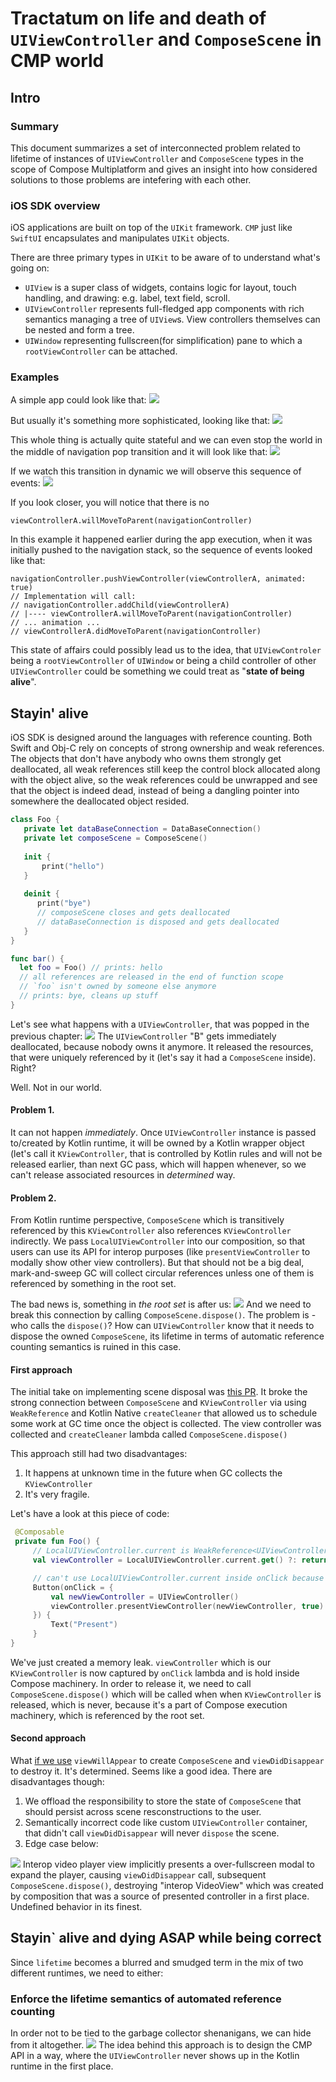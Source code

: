 # Tractatum on life and death of `UIViewController` and `ComposeScene` in CMP world

## Intro

### Summary

This document summarizes a set of interconnected problem related to lifetime of instances
of `UIViewController` and `ComposeScene` types in the scope of Compose Multiplatform and gives an
insight into how considered solutions to those problems are intefering with each other.

### iOS SDK overview

iOS applications are built on top of the `UIKit` framework. `CMP` just like `SwiftUI` encapsulates
and
manipulates `UIKit` objects.

There are three primary types in `UIKit` to be aware of to understand what's going on:

* `UIView` is a super class of widgets, contains logic for layout, touch handling, and drawing: e.g.
  label, text field, scroll.
* `UIViewController` represents full-fledged app components with rich semantics managing a tree
  of `UIView`s. View controllers themselves can be nested and form a tree.
* `UIWindow` representing fullscreen(for simplification) pane to which a `rootViewController` can be
  attached.

### Examples

A simple app could look like that:
![](images/simple_uiapplication.png)

But usually it's something more sophisticated, looking like that:
![](images/tabbar_uiapplication.png)

This whole thing is actually quite stateful and we can even stop the world in the middle of
navigation pop transition and it will look like that:
![](images/uiapplication_during_pop.png)

If we watch this transition in dynamic we will observe this sequence of events:
![](images/navigation_transition_details.png)

If you look closer, you will notice that there is no

```
viewControllerA.willMoveToParent(navigationController)
```

In this example it happened earlier during the app execution, when it was initially
pushed to the navigation stack, so the sequence of events looked like that:

```
navigationController.pushViewController(viewControllerA, animated: true)
// Implementation will call: 
// navigationController.addChild(viewControllerA)
// |---- viewControllerA.willMoveToParent(navigationController)
// ... animation ...
// viewControllerA.didMoveToParent(navigationController)
```

This state of affairs could possibly lead us to the idea, that `UIViewControler` being
a `rootViewController` of `UIWindow` or being a child controller of other `UIViewController` could
be something we could treat as "__state of being alive__".

## Stayin' alive

iOS SDK is designed around the languages with reference counting. Both Swift and Obj-C rely on
concepts of strong ownership and weak references. The objects that don't have anybody who owns them
strongly get deallocated, all weak references still keep the control block allocated along with the
object alive, so the weak references could be unwrapped and see that the object is indeed dead,
instead of being a dangling pointer into somewhere the deallocated object resided.

```swift
class Foo {
   private let dataBaseConnection = DataBaseConnection()
   private let composeScene = ComposeScene() 
   
   init {
       print("hello")
   }
   
   deinit {
      print("bye")
      // composeScene closes and gets deallocated
      // dataBaseConnection is disposed and gets deallocated
   }
}

func bar() {
  let foo = Foo() // prints: hello
  // all references are released in the end of function scope
  // `foo` isn't owned by someone else anymore
  // prints: bye, cleans up stuff
}
```

Let's see what happens with a `UIViewController`, that was popped in the previous chapter:
![](images/popped_view_controller.png)
The `UIViewController` "B" gets immediately deallocated, because nobody owns it anymore. It released
the resources, that were uniquely referenced by it (let's say it had a `ComposeScene` inside).
Right?

Well. Not in our world.

#### Problem 1.

It can not happen _immediately_. Once `UIViewController` instance is passed to/created by Kotlin runtime,
it will be owned by a Kotlin wrapper object (let's call it `KViewController`, that is controlled by
Kotlin rules and will not be
released earlier, than next GC pass, which will happen whenever, so we can't release associated
resources in
_determined_ way.

#### Problem 2.

From Kotlin runtime perspective, `ComposeScene` which is transitively referenced by
this `KViewController` also references `KViewController` indirectly. We pass `LocalUIViewController`
into our composition, so that users can use its API for interop purposes
(like `presentViewController` to modally show other view controllers). But that should not be a big
deal, mark-and-sweep GC will collect circular references unless one of them is referenced by
something in the root set.

The bad news is, something in _the root set_ is after us:
![](images/dispose.png)
And we need to break this connection by calling `ComposeScene.dispose()`.
The problem is - who calls the `dispose()`?
How can `UIViewController` know that it needs to dispose the owned `ComposeScene`, its lifetime in
terms of automatic reference counting semantics is ruined in this case.

#### First approach
The initial take on implementing scene disposal
was [this PR](https://github.com/JetBrains/compose-multiplatform-core/pull/728).
It broke the strong connection between `ComposeScene` and `KViewController` via using `WeakReference` and Kotlin Native `createCleaner` that allowed us to schedule some work at GC time once the object is collected.
The view controller was collected and `createCleaner` lambda called `ComposeScene.dispose()`

This approach still had two disadvantages:
1. It happens at unknown time in the future when GC collects the `KViewController`
2. It's very fragile.

Let's have a look at this piece of code:

```kotlin
 @Composable
 private fun Foo() {
     // LocalUIViewController.current is WeakReference<UIViewController>
     val viewController = LocalUIViewController.current.get() ?: return

     // can't use LocalUIViewController.current inside onClick because onClick is not @Composable
     Button(onClick = {
         val newViewController = UIViewController()
         viewController.presentViewController(newViewController, true)
     }) {
         Text("Present")
     }
}
```

We've just created a memory leak. `viewController` which is our `KViewController` is now captured by `onClick` lambda and is hold inside Compose machinery. In order to release it, we need to call `ComposeScene.dispose()` which will be called
when when `KViewController` is released, which is never, because it's a part of Compose execution machinery, which is referenced by the root set.

#### Second approach
What [if we use](https://github.com/JetBrains/compose-multiplatform-core/pull/747) `viewWillAppear` to create `ComposeScene` and `viewDidDisappear` to destroy it.
It's determined. Seems like a good idea. There are disadvantages though:
1. We offload the responsibility to store the state of `ComposeScene` that should persist across scene resconstructions to the user. 
2. Semantically incorrect code like custom `UIViewController` container, that didn't call `viewDidDisappear` will never `dispose` the scene.
3. Edge case below:

![](images/oops_dispose.png)
Interop video player view implicitly presents a over-fullscreen modal to expand the player, causing `viewDidDisappear` call, subsequent `ComposeScene.dispose()`, destroying "interop VideoView" which was created by composition that was a source of presented controller in a first place. Undefined behavior in its finest.

## Stayin` alive and dying ASAP while being correct

Since `lifetime` becomes a blurred and smudged term in the mix of two different runtimes, we need to either:

### Enforce the lifetime semantics of automated reference counting

In order not to be tied to the garbage collector shenanigans, we can hide from it altogether.
![](images/cmp_view_controller.png)
The idea behind this approach is to design the CMP API in a way, where the `UIViewController` never shows up in the Kotlin runtime in the first place.



